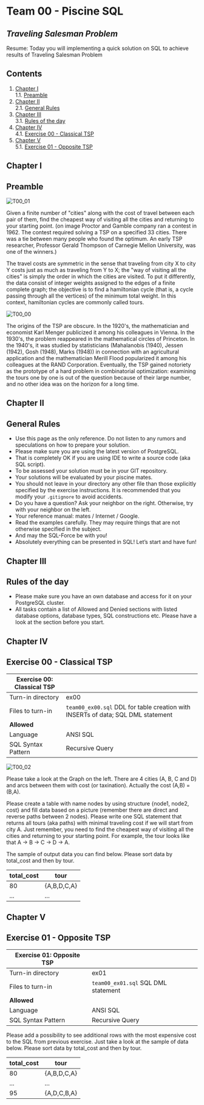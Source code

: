 # Team 00 - Piscine SQL

## _Traveling Salesman Problem_

Resume: Today you will implementing a quick solution on SQL to achieve results of Traveling Salesman Problem

## Contents

1. [Chapter I](#chapter-i) \
    1.1. [Preamble](#preamble)
2. [Chapter II](#chapter-ii) \
    2.1. [General Rules](#general-rules)
3. [Chapter III](#chapter-iii) \
    3.1. [Rules of the day](#rules-of-the-day)  
4. [Chapter IV](#chapter-iv) \
    4.1. [Exercise 00 - Classical TSP](#exercise-00-classical-tsp)  
5. [Chapter V](#chapter-v) \
    5.1. [Exercise 01 - Opposite TSP](#exercise-01-opposite-tsp)  

## Chapter I
## Preamble

![T00_01](misc/images/T00_01.png)

Given a finite number of "cities" along with the cost of travel between each pair of them, find the cheapest way of visiting all the cities and returning to your starting point. (on image Proctor and Gamble company ran a contest in 1962.  The contest required solving a TSP on a specified 33 cities.  There was a tie between many people who found the optimum.  An early TSP researcher, Professor Gerald Thompson of Carnegie Mellon University, was one of the winners.)

The travel costs are symmetric in the sense that traveling from city X to city Y costs just as much as traveling from Y to X; the "way of visiting all the cities" is simply the order in which the cities are visited. To put it differently, the data consist of integer weights assigned to the edges of a finite complete graph; the objective is to find a hamiltonian cycle (that is, a cycle passing through all the vertices) of the minimum total weight.  In this context, hamiltonian cycles are commonly called tours.

![T00_00](misc/images/T00_00.png)

The origins of the TSP are obscure. In the 1920's, the mathematician and economist Karl Menger publicized it among his colleagues in Vienna. In the 1930's, the problem reappeared in the mathematical circles of Princeton. In the 1940's, it was  studied by statisticians (Mahalanobis (1940), Jessen (1942), Gosh (1948), Marks (1948)) in connection with an agricultural  application and the mathematician Merill Flood popularized it among his colleagues at the RAND Corporation.  Eventually,  the TSP gained notoriety as the prototype of a hard problem in combinatorial optimization: examining the tours one by one  is out of the question because of their large number, and no other idea was on the horizon for a long time.


## Chapter II
## General Rules

- Use this page as the only reference. Do not listen to any rumors and speculations on how to prepare your solution.
- Please make sure you are using the latest version of PostgreSQL.
- That is completely OK if you are using IDE to write a source code (aka SQL script).
- To be assessed your solution must be in your GIT repository.
- Your solutions will be evaluated by your piscine mates.
- You should not leave in your directory any other file than those explicitly specified by the exercise instructions. It is recommended that you modify your `.gitignore` to avoid accidents.
- Do you have a question? Ask your neighbor on the right. Otherwise, try with your neighbor on the left.
- Your reference manual: mates / Internet / Google. 
- Read the examples carefully. They may require things that are not otherwise specified in the subject.
- And may the SQL-Force be with you!
- Absolutely everything can be presented in SQL! Let’s start and have fun!

## Chapter III
## Rules of the day

- Please make sure you have an own database and access for it on your PostgreSQL cluster. 
- All tasks contain a list of Allowed and Denied sections with listed database options, database types, SQL constructions etc. Please have a look at the section before you start.



## Chapter IV
## Exercise 00 - Classical TSP

| Exercise 00: Classical TSP|                                                                                                                          |
|---------------------------------------|--------------------------------------------------------------------------------------------------------------------------|
| Turn-in directory                     | ex00                                                                                                                     |
| Files to turn-in                      | `team00_ex00.sql` DDL for table creation with INSERTs of data; SQL DML statement                                                                                |
| **Allowed**                               |                                                                                                                          |
| Language                        | ANSI SQL|
| SQL Syntax Pattern                        | Recursive Query|

![T00_02](misc/images/T00_02.png)

Please take a look at the Graph on the left. 
There are 4 cities (A, B, C and D) and arcs between them with cost (or taxination). Actually the cost (A,B) = (B,A).

Please create a table with name nodes by using structure {node1, node2, cost} and fill data based on a picture (remember there are direct and reverse paths between 2 nodes).
Please write one SQL statement that returns all tours (aka paths) with minimal traveling cost if we will start from city A.
Just remember, you need to find the cheapest way of visiting all the cities and returning to your starting point. For example, the tour looks like that A -> B -> C -> D -> A.

The sample of output data you can find below. Please sort data by total_cost and then by tour.

| total_cost | tour |
| ------ | ------ |
| 80 | {A,B,D,C,A} |
| ... | ... |

## Chapter V
## Exercise 01 - Opposite TSP

| Exercise 01: Opposite TSP|                                                                                                                          |
|---------------------------------------|--------------------------------------------------------------------------------------------------------------------------|
| Turn-in directory                     | ex01                                                                                                                     |
| Files to turn-in                      | `team00_ex01.sql`     SQL DML statement                                                                             |
| **Allowed**                               |                                                                                                                          |
| Language                        | ANSI SQL|
| SQL Syntax Pattern                        | Recursive Query|

Please add a possibility to see additional rows with the most expensive cost to the SQL from previous exercise. Just take a look at the sample of data below. Please sort data by total_cost and then by tour.

| total_cost | tour |
| ------ | ------ |
| 80 | {A,B,D,C,A} |
| ... | ... |
| 95 | {A,D,C,B,A} |



